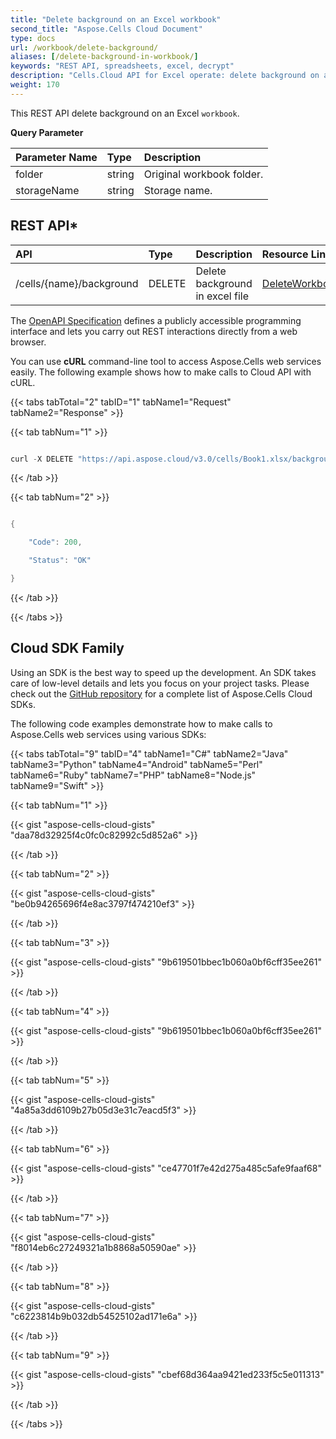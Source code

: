 ```yaml
---
title: "Delete background on an Excel workbook"
second_title: "Aspose.Cells Cloud Document"
type: docs
url: /workbook/delete-background/
aliases: [/delete-background-in-workbook/]
keywords: "REST API, spreadsheets, excel, decrypt"
description: "Cells.Cloud API for Excel operate: delete background on an Excel workbook."
weight: 170
---
```


This REST API delete background on an Excel `workbook`.

**Query Parameter**

|Parameter Name|Type|Description|
| :- | :- | :- |
|folder|string|Original workbook folder.|
|storageName|string|Storage name.|


## REST API*

|**API**|**Type**|**Description**|**Resource Link**|
| :- | :- | :- | :- |
|/cells/{name}/background|DELETE|Delete background in excel file|[DeleteWorkbookBackground](https://apireference.aspose.cloud/cells/#/Workbook/DeleteWorkbookBackground)|

The [OpenAPI Specification](https://apireference.aspose.cloud/cells/#/Workbook/DeleteDecryptDDeleteWorkbookBackgroundocument) defines a publicly accessible programming interface and lets you carry out REST interactions directly from a web browser. 

You can use **cURL** command-line tool to access Aspose.Cells web services easily. The following example shows how to make calls to Cloud API with cURL.


{{< tabs tabTotal="2" tabID="1" tabName1="Request" tabName2="Response" >}}

{{< tab tabNum="1" >}}

```java

curl -X DELETE "https://api.aspose.cloud/v3.0/cells/Book1.xlsx/background?folder=DotnetFiles" -H "accept: application/json" -H "x-aspose-client: Containerize.Swagger"

```

{{< /tab >}}

{{< tab tabNum="2" >}}

```java

{

	"Code": 200,

 	"Status": "OK"

}

```

{{< /tab >}}

{{< /tabs >}}

## Cloud SDK Family

Using an SDK is the best way to speed up the development. An SDK takes care of low-level details and lets you focus on your project tasks. Please check out the [GitHub repository](https://github.com/aspose-cells-cloud) for a complete list of Aspose.Cells Cloud SDKs.

The following code examples demonstrate how to make calls to Aspose.Cells web services using various SDKs:


{{< tabs tabTotal="9" tabID="4" tabName1="C#" tabName2="Java" tabName3="Python" tabName4="Android" tabName5="Perl" tabName6="Ruby" tabName7="PHP" tabName8="Node.js" tabName9="Swift" >}}

{{< tab tabNum="1" >}}

{{< gist "aspose-cells-cloud-gists" "daa78d32925f4c0fc0c82992c5d852a6" >}}

{{< /tab >}}

{{< tab tabNum="2" >}}

{{< gist "aspose-cells-cloud-gists" "be0b94265696f4e8ac3797f474210ef3" >}}

{{< /tab >}}

{{< tab tabNum="3" >}}

{{< gist "aspose-cells-cloud-gists" "9b619501bbec1b060a0bf6cff35ee261" >}}

{{< /tab >}}

{{< tab tabNum="4" >}}

{{< gist "aspose-cells-cloud-gists" "9b619501bbec1b060a0bf6cff35ee261" >}}

{{< /tab >}}

{{< tab tabNum="5" >}}

{{< gist "aspose-cells-cloud-gists" "4a85a3dd6109b27b05d3e31c7eacd5f3" >}}

{{< /tab >}}

{{< tab tabNum="6" >}}

{{< gist "aspose-cells-cloud-gists" "ce47701f7e42d275a485c5afe9faaf68" >}}

{{< /tab >}}

{{< tab tabNum="7" >}}

{{< gist "aspose-cells-cloud-gists" "f8014eb6c27249321a1b8868a50590ae" >}}

{{< /tab >}}

{{< tab tabNum="8" >}}

{{< gist "aspose-cells-cloud-gists" "c6223814b9b032db54525102ad171e6a" >}}

{{< /tab >}}

{{< tab tabNum="9" >}}

{{< gist "aspose-cells-cloud-gists" "cbef68d364aa9421ed233f5c5e011313" >}}

{{< /tab >}}

{{< /tabs >}}
